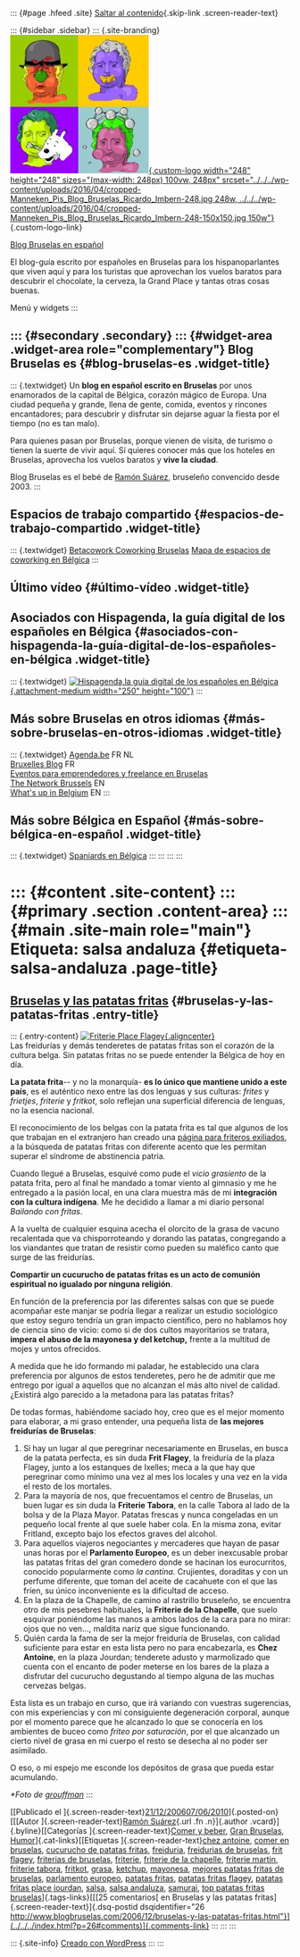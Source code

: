 ::: {#page .hfeed .site}
[Saltar al contenido](index.html#content){.skip-link
.screen-reader-text}

::: {#sidebar .sidebar}
::: {.site-branding}
[![](../../../wp-content/uploads/2016/04/cropped-Manneken_Pis_Blog_Bruselas_Ricardo_Imbern-248.jpg){.custom-logo
width="248" height="248" sizes="(max-width: 248px) 100vw, 248px"
srcset="../../../wp-content/uploads/2016/04/cropped-Manneken_Pis_Blog_Bruselas_Ricardo_Imbern-248.jpg 248w, ../../../wp-content/uploads/2016/04/cropped-Manneken_Pis_Blog_Bruselas_Ricardo_Imbern-248-150x150.jpg 150w"}](../../../index.html){.custom-logo-link}

[Blog Bruselas en español](../../../index.html)

El blog-guía escrito por españoles en Bruselas para los hispanoparlantes
que viven aquí y para los turistas que aprovechan los vuelos baratos
para descubrir el chocolate, la cerveza, la Grand Place y tantas otras
cosas buenas.

Menú y widgets
:::

::: {#secondary .secondary}
::: {#widget-area .widget-area role="complementary"}
Blog Bruselas es {#blog-bruselas-es .widget-title}
----------------

::: {.textwidget}
Un **blog en español escrito en Bruselas** por unos enamorados de la
capital de Bélgica, corazón mágico de Europa. Una ciudad pequeña y
grande, llena de gente, comida, eventos y rincones encantadores; para
descubrir y disfrutar sin dejarse aguar la fiesta por el tiempo (no es
tan malo).

Para quienes pasan por Bruselas, porque vienen de visita, de turismo o
tienen la suerte de vivir aquí. Sí quieres conocer más que los hoteles
en Bruselas, aprovecha los vuelos baratos y **vive la ciudad**.

Blog Bruselas es el bebé de [Ramón Suárez](http://www.ramonsuarez.com),
bruseleño convencido desde 2003.
:::

Espacios de trabajo compartido {#espacios-de-trabajo-compartido .widget-title}
------------------------------

::: {.textwidget}
[Betacowork Coworking Bruselas](http://www.betacowork.com) [Mapa de
espacios de coworking en Bélgica](http://coworkingbelgium.com)
:::

Último vídeo {#último-vídeo .widget-title}
------------

Asociados con Hispagenda, la guía digital de los españoles en Bélgica {#asociados-con-hispagenda-la-guía-digital-de-los-españoles-en-bélgica .widget-title}
---------------------------------------------------------------------

::: {.textwidget}
[![Hispagenda,la guía digital de los españoles en
Bélgica](../../../wp-content/uploads/2010/04/Hispagenda-250px.gif "Hispagenda, la guía digital de los españoles en Bélgica"){.attachment-medium
width="250" height="100"}](http://www.hispagenda.com)
:::

Más sobre Bruselas en otros idiomas {#más-sobre-bruselas-en-otros-idiomas .widget-title}
-----------------------------------

::: {.textwidget}
[Agenda.be](http://www.agenda.be) FR NL\
[Bruxelles Blog](http://www.bxlblog.be/) FR\
[Eventos para emprendedores y freelance en
Bruselas](http://www.betacowork.com/events/)\
[The Network
Brussels](http://groups.yahoo.com/group/TheNetworkBrussels/) EN\
[What\'s up in Belgium](http://www.whatsupin.be/) EN
:::

Más sobre Bélgica en Español {#más-sobre-bélgica-en-español .widget-title}
----------------------------

::: {.textwidget}
[Spaniards en Bélgica](http://www.spaniards.es/paises/belgica)
:::
:::
:::
:::

::: {#content .site-content}
::: {#primary .section .content-area}
::: {#main .site-main role="main"}
Etiqueta: salsa andaluza {#etiqueta-salsa-andaluza .page-title}
========================

[Bruselas y las patatas fritas](../../../index.html?p=26) {#bruselas-y-las-patatas-fritas .entry-title}
---------------------------------------------------------

::: {.entry-content}
[![Friterie Place
Flagey](http://farm1.static.flickr.com/23/41102662_25423c695c_m.jpg){.aligncenter}](http://www.flickr.com/photos/17757398@N00/41102662/ "Friterie Flagey")\
Las freidurías y demás tenderetes de patatas fritas son el corazón de la
cultura belga. Sin patatas fritas no se puede entender la Bélgica de hoy
en día.

**La patata frita**-- y no la monarquía- **es lo único que mantiene
unido a este país**, es el auténtico nexo entre las dos lenguas y sus
culturas: *frites* y *frietjes*, *friterie* y *fritkot*, solo reflejan
una superficial diferencia de lenguas, no la esencia nacional.

El reconocimiento de los belgas con la patata frita es tal que algunos
de los que trabajan en el extranjero han creado una [página para
friteros
exiliados](http://www.frites.be/v4/index.cfm?context=ss&SubsectionID=45),
a la búsqueda de patatas fritas con diferente acento que les permitan
superar el síndrome de abstinencia patria.

Cuando llegué a Bruselas, esquivé como pude el *vicio grasiento* de la
patata frita, pero al final he mandado a tomar viento al gimnasio y me
he entregado a la pasión local, en una clara muestra más de mi
**integración con la cultura indígena**. Me he decidido a llamar a mi
diario personal *Bailando con fritas*.

A la vuelta de cualquier esquina acecha el olorcito de la grasa de
vacuno recalentada que va chisporroteando y dorando las patatas,
congregando a los viandantes que tratan de resistir como pueden su
maléfico canto que surge de las freidurías.

**Compartir un cucurucho de patatas fritas es un acto de comunión
espiritual no igualado por ninguna religión**.

En función de la preferencia por las diferentes salsas con que se puede
acompañar este manjar se podría llegar a realizar un estudio sociológico
que estoy seguro tendría un gran impacto científico, pero no hablamos
hoy de ciencia sino de vicio: como si de dos cultos mayoritarios se
tratara, **impera el abuso de la mayonesa y del ketchup,** frente a la
multitud de mojes y untos ofrecidos.

A medida que he ido formando mi paladar, he establecido una clara
preferencia por algunos de estos tenderetes, pero he de admitir que me
entrego por igual a aquellos que no alcanzan el más alto nivel de
calidad. ¿Existirá algo parecido a la metadona para las patatas fritas?

De todas formas, habiéndome saciado hoy, creo que es el mejor momento
para elaborar, a mi graso entender, una pequeña lista de **las mejores
freidurías de Bruselas**:

1.  Si hay un lugar al que peregrinar necesariamente en Bruselas, en
    busca de la patata perfecta, es sin duda **Frit Flagey**, la
    freiduría de la plaza Flagey, junto a los estanques de Ixelles; meca
    a la que hay que peregrinar como mínimo una vez al mes los locales y
    una vez en la vida el resto de los mortales.
2.  Para la mayoría de nos, que frecuentamos el centro de Bruselas, un
    buen lugar es sin duda la **Friterie Tabora**, en la calle Tabora al
    lado de la bolsa y de la Plaza Mayor. Patatas frescas y nunca
    congeladas en un pequeño local frente al que suele haber cola. En la
    misma zona, evitar Fritland, excepto bajo los efectos graves del
    alcohol.
3.  Para aquellos viajeros negociantes y mercaderes que hayan de pasar
    unas horas por el **Parlamento Europeo**, es un deber inexcusable
    probar las patatas fritas del gran comedero donde se hacinan los
    eurocurritos, conocido popularmente como *la cantina*. Crujientes,
    doraditas y con un perfume diferente, que toman del aceite de
    cacahuete con el que las fríen, su único inconveniente es la
    dificultad de acceso.
4.  En la plaza de la Chapelle, de camino al rastrillo bruseleño, se
    encuentra otro de mis pesebres habituales, la **Friterie de la
    Chapelle**, que suelo esquivar poniéndome las manos a ambos lados de
    la cara para no mirar: ojos que no ven..., maldita nariz que sigue
    funcionando.
5.  Quién carda la fama de ser la mejor freiduría de Bruselas, con
    calidad suficiente para estar en esta lista pero no para
    encabezarla, es **Chez Antoine**, en la plaza Jourdan; tenderete
    adusto y marmolizado que cuenta con el encanto de poder meterse en
    los bares de la plaza a disfrutar del cucurucho degustando al tiempo
    alguna de las muchas cervezas belgas.

Esta lista es un trabajo en curso, que irá variando con vuestras
sugerencias, con mis experiencias y con mi consiguiente degeneración
corporal, aunque por el momento parece que he alcanzado lo que se
conocería en los ambientes de buceo como *friteo por saturación*, por el
que alcanzado un cierto nivel de grasa en mi cuerpo el resto se desecha
al no poder ser asimilado.

O eso, o mi espejo me esconde los depósitos de grasa que pueda estar
acumulando.

*\*Foto de [grouffman](http://www.flickr.com/photos/17757398@N00/)*
:::

[[Publicado el
]{.screen-reader-text}[21/12/200607/06/2010](../../../index.html?p=26)]{.posted-on}[[[Autor
]{.screen-reader-text}[Ramón
Suárez](../../2010/04/30/index.html?author=2){.url .fn .n}]{.author
.vcard}]{.byline}[[Categorías ]{.screen-reader-text}[Comer y
beber](../../category/comer-y-beber/index.html), [Gran
Bruselas](../../category/gran-bruselas/index.html),
[Humor](../../category/humor/index.html)]{.cat-links}[[Etiquetas
]{.screen-reader-text}[chez antoine](../chez-antoine/index.html), [comer
en bruselas](../comer-en-bruselas/index.html), [cucurucho de patatas
fritas](../cucurucho-de-patatas-fritas/index.html),
[freiduria](../freiduria/index.html), [freidurias de
bruselas](../freidurias-de-bruselas/index.html), [frit
flagey](../frit-flagey/index.html), [friterias de
bruselas](../friterias-de-bruselas/index.html),
[friterie](../friterie/index.html), [friterie de la
chapelle](../friterie-de-la-chapelle/index.html), [friterie
martin](../friterie-martin/index.html), [friterie
tabora](../friterie-tabora/index.html),
[fritkot](../fritkot/index.html), [grasa](../grasa/index.html),
[ketchup](../ketchup/index.html), [mayonesa](../mayonesa/index.html),
[mejores patatas fritas de
bruselas](../mejores-patatas-fritas-de-bruselas/index.html), [parlamento
europeo](../parlamento-europeo/index.html), [patatas
fritas](../patatas-fritas/index.html), [patatas fritas
flagey](../patatas-fritas-flagey/index.html), [patatas fritas place
jourdan](../patatas-fritas-place-jourdan/index.html),
[salsa](../salsa/index.html), [salsa andaluza](index.html),
[samurai](../samurai/index.html), [top patatas fritas
bruselas](../top-patatas-fritas-bruselas/index.html)]{.tags-links}[[[25
comentarios[ en Bruselas y las patatas
fritas]{.screen-reader-text}]{.dsq-postid
dsqidentifier="26 http://www.blogbruselas.com/2006/12/bruselas-y-las-patatas-fritas.html"}](../../../index.html?p=26#comments)]{.comments-link}
:::
:::
:::

::: {.site-info}
[Creado con WordPress](https://es.wordpress.org/)
:::
:::
